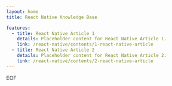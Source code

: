 ```yaml
---
layout: home
title: React Native Knowledge Base

features:
  - title: React Native Article 1
    details: Placeholder content for React Native Article 1.
    link: /react-native/contents/1-react-native-article
  - title: React Native Article 2
    details: Placeholder content for React Native Article 2.
    link: /react-native/contents/2-react-native-article
---
```

EOF
